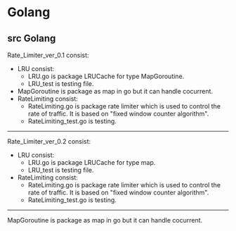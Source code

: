 # Golang
src Golang
-------------------------------------------------------
Rate_Limiter_ver_0.1 consist:  
 - LRU consist:
    + LRU.go is package LRUCache for type MapGoroutine.
    + LRU_test is testing file.
 - MapGoroutine is package as map in go but it can handle cocurrent.
 - RateLimiting consist:
    + RateLimiting.go is package rate limiter which is used to control the rate of traffic. It is based on "fixed window counter algorithm".
    + RateLimiting_test.go is testing.
    
-------------------------------------------------------
Rate_Limiter_ver_0.2 consist:  
 - LRU consist:
    + LRU.go is package LRUCache for type map.
    + LRU_test is testing file.
 - RateLimiting consist:
    + RateLimiting.go is package rate limiter which is used to control the rate of traffic. It is based on "fixed window counter algorithm".
    + RateLimiting_test.go is testing.
    
-------------------------------------------------------
MapGoroutine is package as map in go but it can handle cocurrent.
